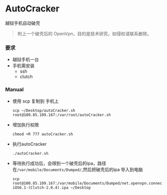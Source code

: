# AutoCracker
越狱手机自动破壳
 >附上一个破壳后的 OpenVpn，目的是技术研究，如侵权请联系删除。

### 要求
* 越狱手机一台
* 手机需安装
  * ssh
  * clutch


### Manual

* 使用 scp 复制到 手机上

  ``` shell
  scp ~/Desktop/autoCracker.sh root@100.85.109.167:/var/root/autoCracker.sh
  ```

* 增加执行权限  
  ``` shell
  chmod +R 777 autoCracker.sh
  ```

* 执行autoCracker

  ```
  ./autoCracker.sh
  ```
  
* 等待执行成功后，会得到一个破壳后的ipa，路径在`/var/mobile/Documents/Dumped/`,然后把破壳后的ipa 导入到电脑
  ```shell
  scp root@100.85.109.167:/var/mobile/Documents/Dumped/net.openvpn.connect.app-iOS6.1-(Clutch-2.0.4).ipa ~/Desktop
  ```
